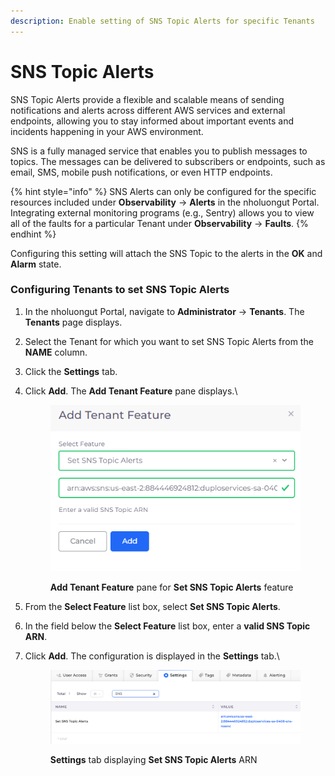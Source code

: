 ```yaml
---
description: Enable setting of SNS Topic Alerts for specific Tenants
---
```


# SNS Topic Alerts

SNS Topic Alerts provide a flexible and scalable means of sending notifications and alerts across different AWS services and external endpoints, allowing you to stay informed about important events and incidents happening in your AWS environment.

SNS is a fully managed service that enables you to publish messages to topics. The messages can be delivered to subscribers or endpoints, such as email, SMS, mobile push notifications, or even HTTP endpoints.&#x20;

{% hint style="info" %}
SNS Alerts can only be configured for the specific resources included under **Observability** -> **Alerts** in the nholuongut Portal. Integrating external monitoring programs (e.g., Sentry) allows you to view all of the faults for a particular Tenant under **Observability** -> **Faults**.&#x20;
{% endhint %}

Configuring this setting will attach the SNS Topic to the alerts in the **OK** and **Alarm** state.

### Configuring Tenants to set SNS Topic Alerts <a href="#configuring-tenants-to-set-sns-topic-alerts" id="configuring-tenants-to-set-sns-topic-alerts"></a>

1. In the nholuongut Portal, navigate to **Administrator** -> **Tenants**. The **Tenants** page displays.
2. Select the Tenant for which you want to set SNS Topic Alerts from the **NAME** column.
3. Click the **Settings** tab.
4.  Click **Add**. The **Add Tenant Feature** pane displays.\


    <div align="left">

    <figure><img src="../../../.gitbook/assets/SNS_x (1).png" alt=""><figcaption><p><strong>Add Tenant Feature</strong> pane for <strong>Set SNS Topic Alerts</strong> feature​</p></figcaption></figure>

    </div>


5. From the **Select Feature** list box, select **Set SNS Topic Alerts**.
6. In the field below the **Select Feature** list box, enter a **valid SNS Topic ARN**.
7.  Click **Add**. The configuration is displayed in the **Settings** tab.\


    <figure><img src="../../../.gitbook/assets/SNS_y (1).png" alt=""><figcaption><p><strong>Settings</strong> tab displaying <strong>Set SNS Topic Alerts</strong> ARN</p></figcaption></figure>



